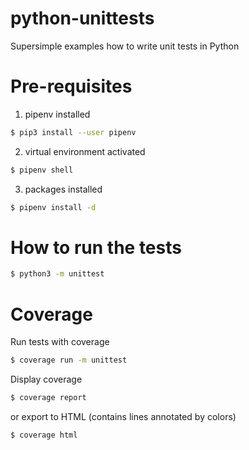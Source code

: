 # python-unittests
Supersimple examples how to write unit tests in Python


# Pre-requisites 
1. pipenv installed 
```bash
$ pip3 install --user pipenv
```

2. virtual environment activated
```bash
$ pipenv shell
```

3. packages installed 
```bash
$ pipenv install -d
```

# How to run the tests
```bash
$ python3 -m unittest
```

# Coverage
Run tests with coverage

```bash
$ coverage run -m unittest
```

Display coverage
```bash
$ coverage report
```

or export to HTML (contains lines annotated by colors) 
```bash
$ coverage html
```